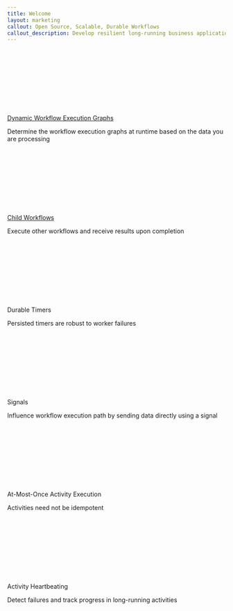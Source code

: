 ```yaml
---
title: Welcome
layout: marketing
callout: Open Source, Scalable, Durable Workflows
callout_description: Develop resilient long-running business applications with straightforward code
---
```


<section class="features">
  <div class="feature dynamic-execution">
    <div class="icon">
      <a href="{{ '/docs/02_key_features#dynamic-workflow-execution-graphs' | relative_url }}">
        <svg class="icon-arrow-divert">
          <use xlink:href="#icon-arrow-divert"></use>
        </svg>
      </a>
    </div>
    <a href="{{ '/docs/02_key_features#dynamic-workflow-execution-graphs' | relative_url }}">
      <span class="description">Dynamic Workflow Execution Graphs</span>
    </a>
    <p>Determine the workflow execution graphs at runtime based on the data you are processing</p>
  </div>

  <div class="feature child-workflows">
    <div class="icon">
      <a href="{{ 'docs/03_goclient/05_child_workflows' | relative_url }}">
        <svg class="icon-person-unaccompanied-minor">
          <use xlink:href="#icon-person-unaccompanied-minor"></use>
        </svg>
      </a>
    </div>
    <a href="{{ 'docs/03_goclient/05_child_workflows' | relative_url }}">
      <span class="description">Child Workflows</span>
    </a>
    <p>Execute other workflows and receive results upon completion</p>
  </div>

  <div class="feature timers">
    <div class="icon">
      <svg class="icon-stopwatch">
        <use xlink:href="#icon-stopwatch"></use>
      </svg>
    </div>
    <span class="description">Durable Timers</span>
    <p>Persisted timers are robust to worker failures</p>
  </div>

  <div class="feature signals">
    <div class="icon">
      <svg class="icon-signal">
        <use xlink:href="#icon-signal"></use>
      </svg>
    </div>
    <span class="description">Signals</span>
    <p>Influence workflow execution path by sending data directly using a signal</p>
  </div>

  <div class="feature at-most-once">
    <div class="icon">
      <svg class="icon-umbrella">
        <use xlink:href="#icon-umbrella"></use>
      </svg>
    </div>
    <span class="description">At-Most-Once Activity Execution</span>
    <p>Activities need not be idempotent</p>
  </div>

  <div class="feature heartbeating">
    <div class="icon">
      <svg class="icon-heart">
        <use xlink:href="#icon-heart"></use>
      </svg>
    </div>
    <span class="description">Activity Heartbeating</span>
    <p>Detect failures and track progress in long-running activities</p>
  </div>

</section>
